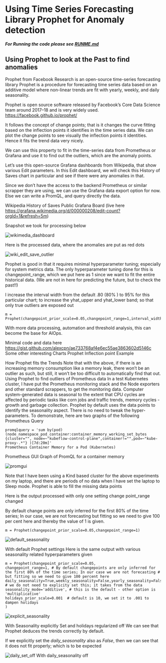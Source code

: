 # Using Time Series Forecasting Library Prophet for Anomaly detection

***For Running the code please see [RUNME.md](RUNME.md)***

## Using Prophet to look at the Past to find anomalies

Prophet from Facebook Research is an open-source time-series forecasting library
Prophet is a procedure for forecasting time series data based on an additive model where non-linear trends are fit with yearly, weekly, and daily seasonality.

Prophet is open source software released by Facebook’s Core Data Science team around 2017–18 and is very widely used. https://facebook.github.io/prophet/

It follows the concept of change points; that is it changes the curve fitting based on the inflection points it identifies in the time series data. We can plot the change points to see visually the inflection points it identities. Hence it fits the trend data very nicely.

We can use this property to fit in the time-series data from Prometheus or Grafana and use it to find out the outliers, which are the anomaly points.

Let’s use this open-source Grafana dashboards from Wikipedia, that show various Edit parameters. In this Edit dashboard, we will check this History of Saves chart in particular and see if there were any anomalies in that.

Since we don’t have the access to the backend Prometheus or similar scrapper they are using, we can use the Grafana data export option for now. Else we can write a PromQL, and query directly the data.

Wikipedia History of Saves Public Grafana Board (live here 
https://grafana.wikimedia.org/d/000000208/edit-count?orgId=1&refresh=5m)

Snapshot we took for processing below

![wikimedia_dashboard]

Here is the processed data, where the anomalies are put as red dots

![wiki_edit_save_outlier]

Prophet is good in that it requires minimal hyperparameter tuning; especially for system metrics data.
The only hyperparameter tuning done for this is changepoint_range, which we put here as 1 since we want to fit the entire historical data. (We are not in here for predicting the future, but to check the past!!)

I increase the interval width from the default .80 (80% ) to 95% for this particular chart; to increase the yhat_upper and yhat_lower band; so that only true outliers are exposed out

```
m = Prophet(changepoint_prior_scale=0.05,changepoint_range=1,interval_width=.95)
```

With more data processing, automation and threshold analysis, this can become the base for AIOps.

Minimal code and data here https://gist.github.com/alexcpn/ae733768af4e6ec55ae3863602d5146c
Some other interesting Charts
Prophet Inflection point Example

How Prophet fits the Trends
Note that with the above, if there is an increasing memory consumption like a memory leak, there won’t be an outlier as such, but still, it won’t be too difficult to automatically find that out.
Using Prophet to find outliers of Prometheus data
In a test Kubernetes cluster, I have put the Prometheus monitoring stack and the Node exporters and other standard scrappers, to get the monitoring data. Computer system-generated data is seasonal to the extent that CPU cycles are affected by periodic tasks like corn jobs and traffic trends, memory cycles -growth and garbage collection.
Prophet by default uses the data points to identify the seasonality aspect. There is no need to tweak the hyper-parameters.
To demonstrate, here are two graphs of the following Prometheus Query

```
promqlquery = 'sum by(pod)(node_namespace_pod_container:container_memory_working_set_bytes {cluster="", node=~"kubeflow-control-plane",container!="",pod=~"kube-proxy-.*"} )[7d:20m]'
Prometheus Container Memory for a Pod (Kubernetes)
```

Prometheus GUI Graph of PromQL for a container memory


![promgui]

Note that I have been using a Kind based cluster for the above experiments on my laptop, and there are periods of no data when I have set the laptop to Sleep mode. Prophet is able to fill the missing data points

Here is the output processed with only one setting change point_range changed

By default change points are only inferred for the first 80% of the time series; In our case, we are not forecasting but fitting so we need to give 100 per cent here and thereby the value of 1 is given.

```
m = Prophet(changepoint_prior_scale=0.05,changepoint_range=1)
```

![default_seasonality]

With default Prophet settings
Here is the same output with various seasonality related hyperparameters given

```
m = Prophet(changepoint_prior_scale=0.05,
changepoint_range=1, # By default changepoints are only inferred for the first 80% of the time series; In our case we are not forecasting # but fitting so we need to give 100 percent here
daily_seasonality=True,weekly_seasonality=False,yearly_seasonality=False, # we do not need to explicity set this; it takes from the data
seasonality_mode='additive', # this is the default - other option is 'multiplicative'
holidays_prior_scale=0.001  # default is 10, we set it to .001 to dampen holidays
)
```
![explicit_seasonality]

With Seasonality explicitly Set and holidays regularized off
We can see that Prophet deduces the trends correctly by default.


If we explicitly set the *daily_seasonality* also as *False*, then we can see that it does not fit properly; which is to be expected

![daily_set_off]
With daily_seasonality off

[wikimedia_dashboard]: https://i.imgur.com/myrkVEn.png
[wiki_edit_save_outlier]: https://i.imgur.com/FGQn7lh.png
[promgui]: https://i.imgur.com/U0RnezS.png
[default_seasonality]: https://i.imgur.com/qZdhAB8.png
[explicit_seasonality]: https://i.imgur.com/eoHlEaC.png
[daily_set_off]: https://i.imgur.com/R4Xyk7g.png